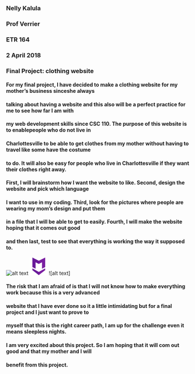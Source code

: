 ### Nelly Kalula
### Prof  Verrier 
### ETR  164
### 2 April 2018

### Final Project: clothing website

 #### For my final project, I have decided to make a clothing website for my mother’s business sinceshe always
 #### talking about having a website and this also will be a perfect practice for me to see how far I am with 
 #### my web development skills since CSC 110.  The purpose of this website is to enablepeople who do not live in 
 #### Charlottesville to be able to get clothes from my mother without having to travel like some have the costume 
 #### to do.  It will also be easy for people who live in Charlottesville if they want their clothes right away. 

 #### First, I will brainstorm how I want the website to like.  Second, design the website and pick which language
 #### I want to use in my coding.  Third, look for the pictures where people are wearing my mom’s design and put them
 #### in a file that I will be able to get to easily.  Fourth, I will make the website hoping that it comes out good 
 #### and then last, test to see that everything is working the way it supposed to.  
 ![alt text](https://imgur.com/RaRpTLe.png)
 ![alt text](https://github.com/adam-p/markdown-here/raw/master/src/common/images/icon48.png "Logo Title Text 1")
![alt text]
	
#### The risk that I am afraid of is that I will not know how to make everything work because this is a very advanced
#### website that I have ever done so it a little intimidating but for a final project and I just want to prove to 
#### myself that this is the right career path,  I am up for the challenge even it means sleepless nights. 

#### I am very excited about this project.  So I am hoping that it will com out good and that my mother and I will
#### benefit from this project.
